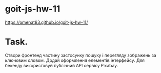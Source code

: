 # goit-js-hw-11
https://omenat83.github.io/goit-js-hw-11/

# Task.
Створи фронтенд частину застосунку пошуку і перегляду зображень за ключовим словом. Додай оформлення елементів інтерфейсу. 
Для бекенду використовуй публічний API сервісу Pixabay.
